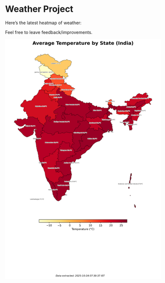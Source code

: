# Weather Project

Here’s the latest heatmap of weather:

Feel free to leave feedback/improvements.

![India Heatmap](docs/assets/india_heatmap.png?v=FADDC7)
